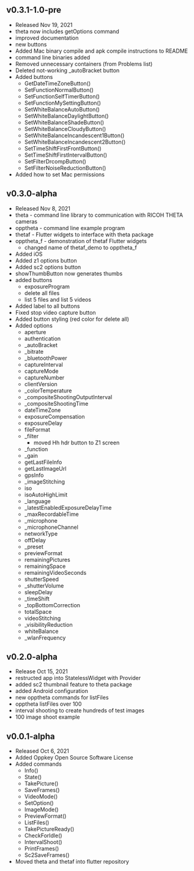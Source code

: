 ## v0.3.1-1.0-pre
* Released Nov 19, 2021
* theta now includes getOptions command
* improved documentation
* new buttons
* Added Mac binary compile and apk compile instructions to README
* command line binaries added
* Removed unnecessary containers (from Problems list)
* Deleted not-working _autoBracket button
* Added buttons
    * GetDateTimeZoneButton()
    * SetFunctionNormalButton()
    * SetFunctionSelfTimerButton()
    * SetFunctionMySettingButton()
    * SetWhiteBalanceAutoButton()
    * SetWhiteBalanceDaylightButton()
    * SetWhiteBalanceShadeButton()
    * SetWhiteBalanceCloudyButton()
    * SetWhiteBalanceIncandescent1Button()
    * SetWhiteBalanceIncandescent2Button()
    * SetTimeShiftFirstFrontButton()
    * SetTimeShiftFirstIntervalButton()
    * SetFilterDrcompButton()
    * SetFilterNoiseReductionButton()
* Added how to set Mac permissions

## v0.3.0-alpha
* Released Nov 8, 2021
* theta - command line library to communication with RICOH THETA cameras
* opptheta - command line example program
* thetaf - Flutter widgets to interface with theta package
* opptheta_f - demonstration of thetaf Flutter widgets
  * changed name of thetaf_demo to opptheta_f
* Added iOS
* Added z1 options button
* Added sc2 options button
* showThumbButton now generates thumbs
* added buttons
    * exposureProgram
    * delete all files
    * list 5 files and list 5 videos
* Added label to all buttons
* Fixed stop video capture button
* Added button styling (red color for delete all)
* Added options 
    * aperture
    * authentication
    * _autoBracket
    * _bitrate
    * _bluetoothPower
    * captureInterval
    * captureMode
    * captureNumber
    * clientVersion
    * _colorTemperature
    * _compositeShootingOutputInterval
    * _compositeShootingTime
    * dateTimeZone
    * exposureCompensation
    * exposureDelay
    * fileFormat
    * _filter
      * moved Hh hdr button to Z1 screen
    * _function
    * _gain
    * getLastFileInfo
    * getLastImageUrl
    * gpsInfo
    * _imageStitching
    * iso
    * isoAutoHighLimit
    * _language
    * _latestEnabledExposureDelayTime
    * _maxRecordableTime
    * _microphone
    * _microphoneChannel
    * networkType
    * offDelay
    * _preset
    * previewFormat
    * remainingPictures
    * remainingSpace
    * remainingVideoSeconds
    * shutterSpeed
    * _shutterVolume
    * sleepDelay
    * _timeShift
    * _topBottomCorrection
    * totalSpace
    * videoStitching
    * _visibilityReduction
    * whiteBalance
    * _wlanFrequency

## v0.2.0-alpha
* Release Oct 15, 2021
* restructed app into StatelessWidget with Provider
* added sc2 thumbnail feature to theta package
* added Android configuration
* new opptheta commands for listFiles
* opptheta listFiles over 100
* interval shooting to create hundreds of test images
* 100 image shoot example

## v0.0.1-alpha
* Released Oct 6, 2021
* Added Oppkey Open Source Software License
* Added commands
    * Info()
    * State()
    * TakePicture()
    * SaveFrames()
    * VideoMode()
    * SetOption()
    * ImageMode()
    * PreviewFormat()
    * ListFiles()
    * TakePictureReady()
    * CheckForIdle()
    * IntervalShoot()
    * PrintFrames()
    * Sc2SaveFrames()
* Moved theta and thetaf into flutter repository
